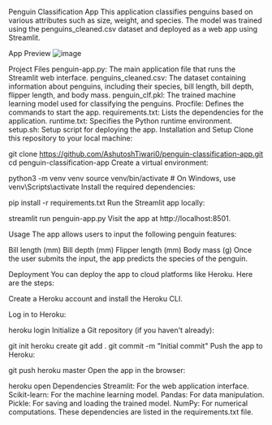 Penguin Classification App
This application classifies penguins based on various attributes such as size, weight, and species. The model was trained using the penguins_cleaned.csv dataset and deployed as a web app using Streamlit.

App Preview
![image](https://github.com/user-attachments/assets/f64cd2eb-d42d-4e38-ac4a-01bf0cada9cf)


Project Files
penguin-app.py: The main application file that runs the Streamlit web interface.
penguins_cleaned.csv: The dataset containing information about penguins, including their species, bill length, bill depth, flipper length, and body mass.
penguin_clf.pkl: The trained machine learning model used for classifying the penguins.
Procfile: Defines the commands to start the app.
requirements.txt: Lists the dependencies for the application.
runtime.txt: Specifies the Python runtime environment.
setup.sh: Setup script for deploying the app.
Installation and Setup
Clone this repository to your local machine:

git clone https://github.com/AshutoshTiwari0/penguin-classification-app.git
cd penguin-classification-app
Create a virtual environment:

python3 -m venv venv
source venv/bin/activate  # On Windows, use venv\Scripts\activate
Install the required dependencies:

pip install -r requirements.txt
Run the Streamlit app locally:

streamlit run penguin-app.py
Visit the app at http://localhost:8501.

Usage
The app allows users to input the following penguin features:

Bill length (mm)
Bill depth (mm)
Flipper length (mm)
Body mass (g)
Once the user submits the input, the app predicts the species of the penguin.

Deployment
You can deploy the app to cloud platforms like Heroku. Here are the steps:

Create a Heroku account and install the Heroku CLI.

Log in to Heroku:


heroku login
Initialize a Git repository (if you haven't already):


git init
heroku create
git add .
git commit -m "Initial commit"
Push the app to Heroku:

git push heroku master
Open the app in the browser:


heroku open
Dependencies
Streamlit: For the web application interface.
Scikit-learn: For the machine learning model.
Pandas: For data manipulation.
Pickle: For saving and loading the trained model.
NumPy: For numerical computations.
These dependencies are listed in the requirements.txt file.


